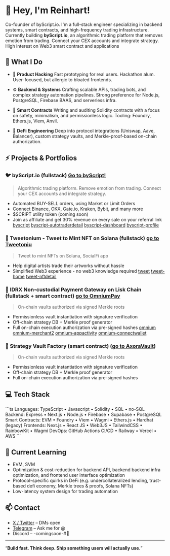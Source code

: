 # 👋 Hey, I'm Reinhart!

Co-founder of byScript.io. I'm a full-stack engineer specializing in backend systems, smart contracts, and high-frequency trading infrastructure. Currently building **byScript.io**, an algorithmic trading platform that removes emotion from trading. Connect your CEX accounts and integrate strategy. High interest on Web3 smart contract and applications

## 🧠 What I Do

- 🧪 **Product Hacking**
  Fast prototyping for real users. Hackathon alum. User-focused, but allergic to bloated frontends.

- ⚙️ **Backend & Systems**
  Crafting scalable APIs, trading bots, and complex strategy automation pipelines. Strong preference for Node.js, PostgreSQL, Firebase BAAS, and serverless infra.

- 🔐 **Smart Contracts**
  Writing and auditing Solidity contracts with a focus on safety, minimalism, and permissionless logic. Tooling: Foundry, Ethers.js, Viem, Anvil.

- 🧬 **DeFi Engineering**
  Deep into protocol integrations (Uniswap, Aave, Balancer), custom strategy vaults, and Merkle-proof-based on-chain authorization.


## ⚡️ Projects & Portfolios

<!-- ### 🐦 Tweetonium
> NFT minting via Twitter. For creators. No wallets needed.
- Mention bot listener that triggers web3 actions
- Custodial wallet infra
- Mint-on-mention + revenue sharing logic
- Built with Firestore (migrating to Postgres), Cloud Functions, and Solidity -->
### 🐦 byScript.io (fullstack) [Go to byScript!](https://www.byscript.io/)
> Algorithmic trading platform. Remove emotion from trading. Connect your CEX accounts and integrate strategy.
- Automated BUY-SELL orders, using Market or Limit Orders
- Connect Binance, OKX, Gate.io, Kraken, Bybit, and many more
- $SCRIPT utility token (coming soon)
- Join as affiliate and get 30% revenue on every sale on your referral link
[byscript](assets/byscript.png)
[byscript-autotraderdetail](assets/byscript-autotraderdetail.png)
[byscript-dashboard](assets/byscript-dashboard.png)
[byscript-profile](assets/byscript-profile.png)

### 🧠 Tweetonium - Tweet to Mint NFT on Solana (fullstack) [go to Tweetoniu](https://www.tweetonium.xyz/)
> Tweet to mint NFTs on Solana, SocialFi app
- Help digital artists trade their artworks without hassle
- Simplified Web3 experience - no web3 knowledge required
[tweet](assets/twt.png)
[tweet-home](assets/twt-home.png)
[tweet-nftdetail](assets/twt-nftdetail.png)

### 🧠 IDRX Non-custodial Payment Gateway on Lisk Chain (fullstack + smart contract) [go to OmniumPay](https://www.omnium-pg.vercel.app/)
> On-chain vaults authorized via signed Merkle roots
- Permissionless vault instantiation with signature verification
- Off-chain strategy DB + Merkle proof generator
- Full on-chain execution authorization via pre-signed hashes
[omnium](assets/omnium.png)
[omnium-merchant2](assets/omnium-merchant2.png)
[omnium-appactivity](assets/omnium-appactivity.png)
[omnium-connectwallet](assets/omnium-connectwallet.png)

### 🧠 Strategy Vault Factory (smart contract) ([go to AxoraVault](https://fe-axora-vault-fork.vercel.app))
> On-chain vaults authorized via signed Merkle roots
- Permissionless vault instantiation with signature verification
- Off-chain strategy DB + Merkle proof generator
- Full on-chain execution authorization via pre-signed hashes

## 💻 Tech Stack

\`\`\`ts
Languages:   TypeScript • Javascript • Solidity • SQL • no-SQL
Backend:     Express • Next.js • Node.js • Firebase • Supabase • PostgreSQL
Smart Contracts:   EVM • Foundry • Viem • Wagmi • Ethers.js • Hardhat (legacy)
Frontends:   Next.js • React JS • Web3JS • TailwindCSS • RainbowKit • Wagmi
DevOps:      GitHub Actions CI/CD • Railway • Vercel • AWS
\`\`\`

## 🧠 Current Learning

- EVM, SVM
- Optimization & cost-reduction for backend API, backend backend infra optimization, and frontend user interface optimization
- Protocol-specific quirks in DeFi (e.g. undercollateralized lending, trust-based defi economy, Merkle trees & proofs, Solana NFTs)
- Low-latency system design for trading automation

## 📫 Contact

- [X / Twitter](https://twitter.com/reyyyn_hart) – DMs open
- [Telegram](https://t.me/reinhartsamuel) – Ask me for @
- Discord – -comingsoon-#🧠

---

“**Build fast. Think deep. Ship something users will actually use.**”
